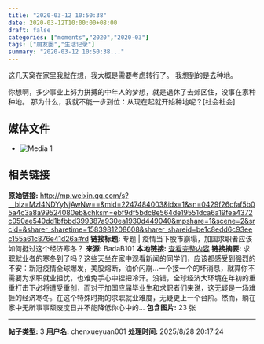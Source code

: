 ```yaml
---
title: "2020-03-12 10:50:38"
date: 2020-03-12T10:00:00+08:00
draft: false
categories: ["moments","2020","2020-03"]
tags: ["朋友圈","生活记录"]
summary: "2020-03-12 10:50:38..."
---
```


这几天窝在家里我就在想，我大概是需要考虑转行了。
我想到的是去种地。

你想啊，多少事业上努力拼搏的中年人的梦想，就是退休了去郊区住，没事在家种种地。
那为什么，我就不能一步到位：从现在起就开始种地呢？[社会社会]

## 媒体文件

- ![Media 1](/Moments/photos/2020-03-12/202003121050380.jpg)

## 相关链接

**原始链接:** http://mp.weixin.qq.com/s?__biz=MzI4NDYyNjAwNw==&mid=2247484003&idx=1&sn=0429f26cfaf5b05a4c3a8a99524080eb&chksm=ebf9df5bdc8e564de19551dca6a19fea4372c050ae540dd1bfbbd399387a930ea1930d449040&mpshare=1&scene=2&srcid=&sharer_sharetime=1583981208608&sharer_shareid=be1c8edd6c93eec155a61c876e41d26a#rd
**链接标题:** 专题 | 疫情当下股市崩塌，加国求职者应该如何挺过这个经济寒冬？
**来源:** BadaB101
**本地链接:** [查看完整内容](/link_content/2020/03/2020-03-12/link_content/)
**链接摘要:** 求职就业者的寒冬到了吗？这些天坐在家中观看新闻的同学们，应该都感受到强烈的不安：新冠疫情全球爆发，美股熔断，油价闪崩…一个接一个的坏消息，就算你不需要为求职就业担忧，也难免手心中捏把冷汗。没错，全球经济大环境在年初的重重打击下必将遭受重创，而对于加国应届毕业生和求职者们来说，这无疑是一场难捱的经济寒冬。在这个特殊时期的求职就业难度，无疑更上一个台阶。然而，躺在家中无所事事颓废度日并不能降低你心中的...
**包含图片:** 23 张

---

**帖子类型:** 3
**用户名:** chenxueyuan001
**处理时间:** 2025/8/28 20:17:24